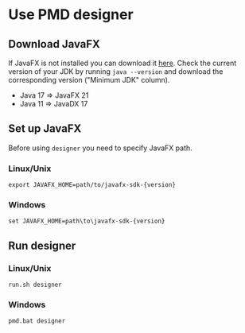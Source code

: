 # Use PMD designer

## Download JavaFX

If JavaFX is not installed you can download it [here](https://gluonhq.com/products/javafx/).
Check the current version of your JDK by running ```java --version``` and download the corresponding version ("Minimum JDK" column).

* Java 17 => JavaFX 21
* Java 11 => JavaDX 17

## Set up JavaFX

Before using `designer` you need to specify JavaFX path.

### Linux/Unix

```shell
export JAVAFX_HOME=path/to/javafx-sdk-{version}
```

### Windows

```shell
set JAVAFX_HOME=path\to\javafx-sdk-{version}
```

## Run designer

### Linux/Unix

```shell
run.sh designer
```

### Windows

```shell
pmd.bat designer
```
